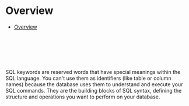 # Overview

- [Overview](#overview)

&nbsp;

&nbsp;

&nbsp;

SQL keywords are reserved words that have special meanings within the SQL language. You can't use them as identifiers (like table or column names) because the database uses them to understand and execute your SQL commands. They are the building blocks of SQL syntax, defining the structure and operations you want to perform on your database.
